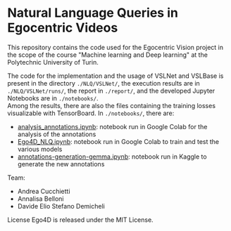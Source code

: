 # Natural Language Queries in Egocentric Videos
This repository contains the code used for the Egocentric Vision project in the scope of the course "Machine learning and Deep learning" at the Polytechnic University of Turin.

The code for the implementation and the usage of VSLNet and VSLBase is present in the directory `./NLQ/VSLNet/`, the execution results are in `./NLQ/VSLNet/runs/`, the report in `./report/`, and the developed Jupyter Notebooks are in `./notebooks/`.  
Among the results, there are also the files containing the training losses visualizable with TensorBoard.
In `./notebooks/`, there are:
- [analysis_annotations.ipynb](./notebooks/analysis_annotations.ipynb): notebook run in Google Colab for the analysis of the annotations
- [Ego4D_NLQ.ipynb](./notebooks/Ego4D_NLQ.ipynb): notebook run in Google Colab to train and test the various models
- [annotations-generation-gemma.ipynb](./notebooks/annotations-generation-gemma.ipynb): notebook run in Kaggle to generate the new annotations

Team:
- Andrea Cucchietti
- Annalisa Belloni
- Davide Elio Stefano Demicheli


License
Ego4D is released under the MIT License.
